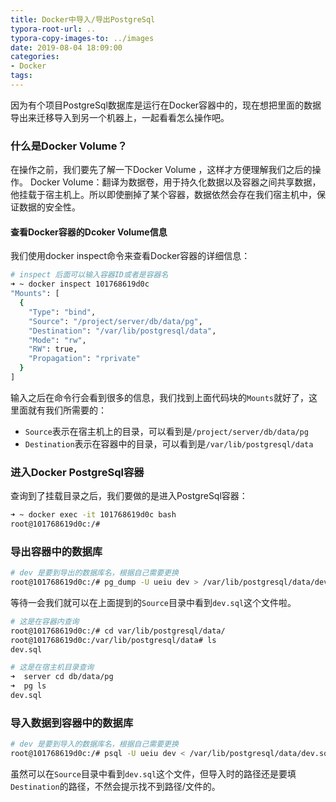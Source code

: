 ```yaml
---
title: Docker中导入/导出PostgreSql
typora-root-url: ..
typora-copy-images-to: ../images
date: 2019-08-04 18:09:00
categories:
- Docker
tags:
---
```


​	因为有个项目PostgreSql数据库是运行在Docker容器中的，现在想把里面的数据导出来迁移导入到另一个机器上，一起看看怎么操作吧。

<!-- more -->

### 什么是Docker Volume？
在操作之前，我们要先了解一下Docker Volume ，这样才方便理解我们之后的操作。
Docker Volume：翻译为数据卷，用于持久化数据以及容器之间共享数据，他挂载于宿主机上。所以即使删掉了某个容器，数据依然会存在我们宿主机中，保证数据的安全性。
#### 查看Docker容器的Dcoker Volume信息
我们使用docker inspect命令来查看Docker容器的详细信息：

```bash
# inspect 后面可以输入容器ID或者是容器名
➜ ~ docker inspect 101768619d0c
"Mounts": [
  {
    "Type": "bind",
    "Source": "/project/server/db/data/pg",
    "Destination": "/var/lib/postgresql/data",
    "Mode": "rw",
    "RW": true,
    "Propagation": "rprivate"
  }
]
```

输入之后在命令行会看到很多的信息，我们找到上面代码块的`Mounts`就好了，这里面就有我们所需要的：

- `Source`表示在宿主机上的目录，可以看到是`/project/server/db/data/pg`
- `Destination`表示在容器中的目录，可以看到是`/var/lib/postgresql/data`

### 进入Docker PostgreSql容器

查询到了挂载目录之后，我们要做的是进入PostgreSql容器：

```bash
➜ ~ docker exec -it 101768619d0c bash
root@101768619d0c:/#
```

### 导出容器中的数据库

```bash
# dev 是要到导出的数据库名，根据自己需要更换
root@101768619d0c:/# pg_dump -U ueiu dev > /var/lib/postgresql/data/dev.sql    
```

等待一会我们就可以在上面提到的`Source`目录中看到`dev.sql`这个文件啦。

```bash
# 这是在容器内查询
root@101768619d0c:/# cd var/lib/postgresql/data/
root@101768619d0c:/var/lib/postgresql/data# ls
dev.sql

# 这是在宿主机目录查询
➜  server cd db/data/pg
➜  pg ls
dev.sql
```

### 导入数据到容器中的数据库

```bash
# dev 是要到导入的数据库名，根据自己需要更换
root@101768619d0c:/# psql -U ueiu dev < /var/lib/postgresql/data/dev.sql
```

虽然可以在`Source`目录中看到`dev.sql`这个文件，但导入时的路径还是要填`Destination`的路径，不然会提示找不到路径/文件的。